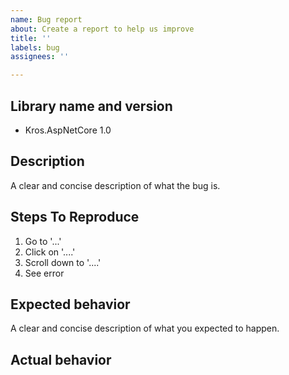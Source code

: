 ```yaml
---
name: Bug report
about: Create a report to help us improve
title: ''
labels: bug
assignees: ''

---
```


## Library name and version
- Kros.AspNetCore 1.0

## Description
A clear and concise description of what the bug is.

## Steps To Reproduce
1. Go to '...'
2. Click on '....'
3. Scroll down to '....'
4. See error

## Expected behavior
A clear and concise description of what you expected to happen.

## Actual behavior
